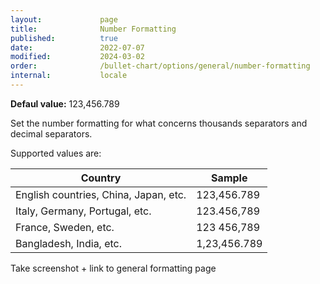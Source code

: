 ```yaml
---
layout:             page
title:              Number Formatting
published:          true
date:               2022-07-07
modified:   	    2024-03-02
order:              /bullet-chart/options/general/number-formatting
internal:           locale
---
```


**Defaul value:** 123,456.789

Set the number formatting for what concerns thousands separators and decimal separators.

Supported values are:

|Country|Sample|
|-|-|
|English countries, China, Japan, etc.|123,456.789|
|Italy, Germany, Portugal, etc.|123.456,789|
|France, Sweden, etc.|123 456,789|
|Bangladesh, India, etc.|1,23,456.789|


<todo>Take screenshot + link to general formatting page</todo>